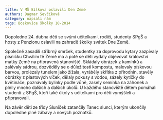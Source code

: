 ```yaml
---
title: V MŠ Bílkova oslavili Den Země
authors: Dagmar Ševčíková
category: napsali nám
tags: Boskovice školky 18-2014
---
```


Dopoledne 24. dubna děti se svými učitelkami, rodiči, studenty SPgŠ a hosty z Penzionu oslavili na zahradě školky svátek Dne Země.

Společně zasadili stříbrný smrček, studentky za doprovodu kytary zazpívaly písničku Chválím tě Země má a poté se děti vydaly objevovat království matky Země na připravená stanoviště. Skládaly obrázek z kamínků a zalévaly sádrou, dozvěděly se o důležitosti kompostu, malovaly pískovou barvou, prolézaly tunelem jako žížala, vyráběly skřítka z přírodnin, stavěly obrázky z plastových víček, dělaly pokusy s vodou, sázely kytičky do květináče, poznávaly bylinky podle vůně, zasely semínka na záhonek a plnily mnoho dalších a dalších úkolů.
U každého stanoviště dětem pomáhali studenti z SPgŠ, kteří také úkoly s učitelkami pro děti vymýšleli a připravovali. 

Na závěr děti ze třídy Sluníček zatančily Tanec slunci, kterým ukončily dopoledne plné zábavy a nových poznatků.